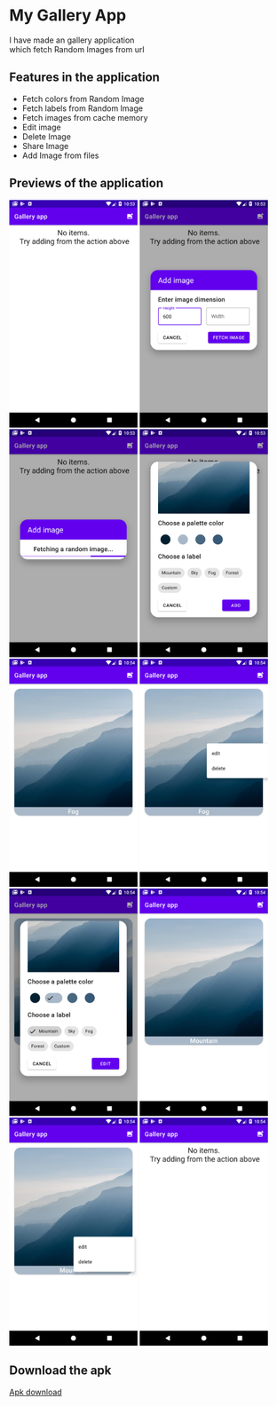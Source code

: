 # My Gallery App

I have made an gallery application
<br>
which fetch Random Images from url 

## Features in the application
- Fetch colors from Random Image
- Fetch labels from Random Image
- Fetch images from cache memory
- Edit image
- Delete Image
- Share Image
- Add Image from files

## Previews of the application

<img title="" src="https://github.com/abhishek123-bit/CDN/blob/main/Gallery%20App/01.png?raw=true" alt="" width="231"> <img title="" src="https://github.com/abhishek123-bit/CDN/blob/main/Gallery%20App/02.png?raw=true" alt="" width="231"> 
<img title="" src="https://github.com/abhishek123-bit/CDN/blob/main/Gallery%20App/03.png?raw=true" alt="" width="231"> <img title="" src="https://github.com/abhishek123-bit/CDN/blob/main/Gallery%20App/04.png?raw=true" alt="" width="231"> 
<img title="" src="https://github.com/abhishek123-bit/CDN/blob/main/Gallery%20App/05.png?raw=true" alt="" width="231"> <img title="" src="https://github.com/abhishek123-bit/CDN/blob/main/Gallery%20App/06.png?raw=true" alt="" width="231"> 
<img title="" src="https://github.com/abhishek123-bit/CDN/blob/main/Gallery%20App/08.png?raw=true" alt="" width="231"> <img title="" src="https://github.com/abhishek123-bit/CDN/blob/main/Gallery%20App/09.png?raw=true" alt="" width="231"> 
<img title="" src="https://github.com/abhishek123-bit/CDN/blob/main/Gallery%20App/10.png?raw=true" alt="" width="231"> <img title="" src="https://github.com/abhishek123-bit/CDN/blob/main/Gallery%20App/11.png?raw=true" alt="" width="231"> 


## Download the apk

[Apk download](https://github.com/abhishek123-bit/Gallery-App/releases/download/0.0.1/app-debug.apk)
